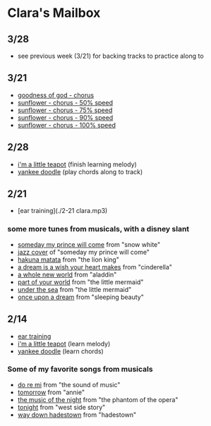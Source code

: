# Clara's Mailbox

## 3/28

- see previous week (3/21) for backing tracks to practice along to

## 3/21
- [goodness of god - chorus](./goodness_of_god_chorus.mp3)
- [sunflower - chorus - 50% speed](./sunflower_chorus50.mp3)
- [sunflower - chorus - 75% speed](./sunflower_chorus75.mp3)
- [sunflower - chorus - 90% speed](./sunflower_chorus90.mp3)
- [sunflower - chorus - 100% speed](./sunflower_chorus100.mp3)

## 2/28
- [i'm a little teapot](./teapot-c.mp3) (finish learning melody)
- [yankee doodle](./yankee-c.mp3) (play chords along to track)

## 2/21
- [ear training](./2-21 clara.mp3)

### some more tunes from musicals, with a disney slant
- [someday my prince will come](https://www.youtube.com/watch?v=HLQ2sYxktMQ) from "snow white"
- [jazz cover](https://www.youtube.com/watch?v=HSCaGOvbPL4) of "someday my prince will come"
- [hakuna matata](https://www.youtube.com/watch?v=kaOIxll4LCA) from "the lion king"
- [a dream is a wish your heart makes](https://www.youtube.com/watch?v=1i8XVQ2pswg) from "cinderella"
- [a whole new world](https://www.youtube.com/watch?v=0eWUhXPhIaE) from "aladdin"
- [part of your world](https://www.youtube.com/watch?v=SXKlJuO07eM) from "the little mermaid"
- [under the sea](https://www.youtube.com/watch?v=GC_mV1IpjWA) from "the little mermaid"
- [once upon a dream](https://www.youtube.com/watch?v=TXbHShUnwxY) from "sleeping beauty"

## 2/14
- [ear training](./2-14-clara.mp3)
- [i'm a little teapot](./teapot-c.mp3) (learn melody)
- [yankee doodle](./yankee-c.mp3) (learn chords)

### Some of my favorite songs from musicals
- [do re mi](https://www.youtube.com/watch?v=drnBMAEA3AM) from "the sound of music"
- [tomorrow](https://www.youtube.com/watch?v=rHZCSYBNytk) from "annie"
- [the music of the night](https://www.youtube.com/watch?v=7DsXJz0k9Vs) from "the phantom of the opera"
- [tonight](https://www.youtube.com/watch?v=m7xTvb-FAhQ) from "west side story"
- [way down hadestown](https://www.youtube.com/watch?v=XKwDFDDr_VA) from "hadestown"

